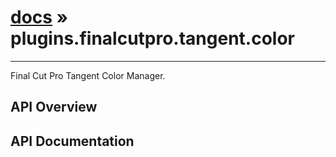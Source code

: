 # [docs](index.md) » plugins.finalcutpro.tangent.color
---

Final Cut Pro Tangent Color Manager.

## API Overview

## API Documentation

